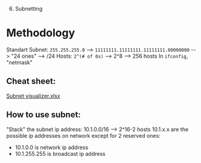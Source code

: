 6. Subnetting

# Methodology
Standart Subnet: `255.255.255.0` --> `11111111.11111111.11111111.00000000` --> "24 ones" --> /24
Hosts: `2^(# of 0s)` --> 2^8 --> 256 hosts
In `ifconfig`, "netmask"
## Cheat sheet:
[Subnet visualizer.xlsx](../../../_resources/f9024e7793cc419795ae310045696a94.xlsx)
## How to use subnet:
"Stack" the subnet ip address:
10.1.0.0/16 --> 2^16-2 hosts
10.1.x.x are the possible ip addresses on network except for 2 reserved ones:
- 10.1.0.0 is network ip address
- 10.1.255.255 is broadcast ip address